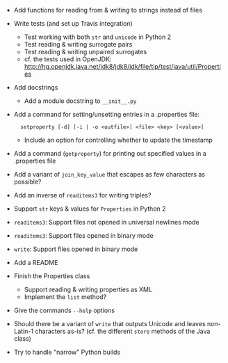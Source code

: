 - Add functions for reading from & writing to strings instead of files
- Write tests (and set up Travis integration)
    - Test working with both `str` and `unicode` in Python 2
    - Test reading & writing surrogate pairs
    - Test reading & writing unpaired surrogates
    - cf. the tests used in OpenJDK: <http://hg.openjdk.java.net/jdk8/jdk8/jdk/file/tip/test/java/util/Properties>
- Add docstrings
    - Add a module docstring to `__init__.py`
- Add a command for setting/unsetting entries in a .properties file:

        setproperty [-d] [-i | -o <outfile>] <file> <key> [<value>]

    - Include an option for controlling whether to update the timestamp

- Add a command (`getproperty`) for printing out specified values in a
  .properties file
- Add a variant of `join_key_value` that escapes as few characters as possible?
- Add an inverse of `readitems3` for writing triples?
- Support `str` keys & values for `Properties` in Python 2
- `readitems3`: Support files not opened in universal newlines mode
- `readitems3`: Support files opened in binary mode
- `write`: Support files opened in binary mode
- Add a README
- Finish the Properties class
    - Support reading & writing properties as XML
    - Implement the `list` method?
- Give the commands `--help` options
- Should there be a variant of `write` that outputs Unicode and leaves
  non-Latin-1 characters as-is?  (cf. the different `store` methods of the Java
  class)
- Try to handle "narrow" Python builds

